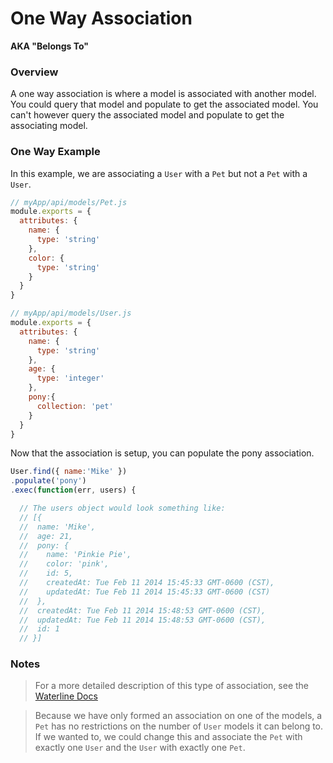 # One Way Association

**AKA "Belongs To"**

### Overview

A one way association is where a model is associated with another model.  You could query that model and populate to get the associated model.  You can't however query the associated model and populate to get the associating model.

### One Way Example

In this example, we are associating a `User` with a `Pet` but not a `Pet` with a `User`.

```javascript
// myApp/api/models/Pet.js
module.exports = {
  attributes: {
    name: {
      type: 'string'
    },
    color: {
      type: 'string'
    }
  }
}
```

```javascript
// myApp/api/models/User.js
module.exports = {
  attributes: {
    name: {
      type: 'string'
    },
    age: {
      type: 'integer'
    },
    pony:{
      collection: 'pet'
    }
  }
}
```

Now that the association is setup, you can populate the pony association.

```javascript
User.find({ name:'Mike' })
.populate('pony')
.exec(function(err, users) {

  // The users object would look something like:
  // [{ 
  //  name: 'Mike',
  //  age: 21,
  //  pony: { 
  //    name: 'Pinkie Pie',
  //    color: 'pink',
  //    id: 5,
  //    createdAt: Tue Feb 11 2014 15:45:33 GMT-0600 (CST),
  //    updatedAt: Tue Feb 11 2014 15:45:33 GMT-0600 (CST) 
  //  },
  //  createdAt: Tue Feb 11 2014 15:48:53 GMT-0600 (CST),
  //  updatedAt: Tue Feb 11 2014 15:48:53 GMT-0600 (CST),
  //  id: 1 
  // }]
```
### Notes
> For a more detailed description of this type of association, see the [Waterline Docs](https://github.com/balderdashy/waterline-docs/blob/master/models/associations/associations.md)


> Because we have only formed an association on one of the models, a `Pet` has no restrictions on the number of `User` models it can belong to. If we wanted to, we could change this and associate the `Pet` with exactly one `User` and the `User` with exactly one `Pet`.


<docmeta name="displayName" value="One Way Association">

